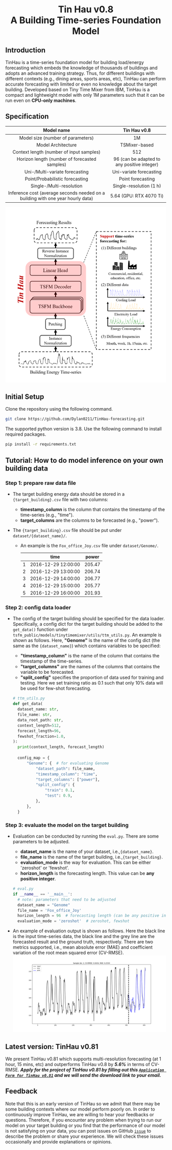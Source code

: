 <h1 align="center">
    Tin Hau v0.8<br>A Building Time-series Foundation Model
</h1>

## Introduction

TinHau is a time-series foundation model for building load/energy forecasting which embeds the knowledge of thousands of 
buildings and adopts an advanced training strategy.
Thus, for different buildings with different contexts (e.g., dining areas, sports areas, etc), TinHau can perform accurate 
forecasting with limited or even no knowledge about the target building.
Developed based on Tiny Time Mixer from IBM, TinHau is a compact and lightweight model with only 1M parameters such that
it can be run even on **CPU-only machines**.

## Specification

|                                   Model name                                    |                Tin Hau v0.8                 |
|:-------------------------------------------------------------------------------:|:-------------------------------------------:|
|                        Model size (number of parameters)                        |                     1M                      |
|                               Model Architecture                                |                TSMixer-based                |
|                    Context length (number of input samples)                     |                     512                     |
|                  Horizon length (number of forecasted samples)                  | 96 (can be adapted to any positive integer) |
|                         Uni-/Multi-variate forecasting                          |           Uni-variate forecasting           |
|                         Point/Probabilistic forecasting                         |              Point forecasting              |
|                            Single-/Multi-resolution                             |           Single-resolution (1 h)           |
| Inference cost (average seconds needed on a building with one year hourly data) |           5.64 (GPU: RTX 4070 Ti)           |


![tinhau_overview](tinhau_overview.png)

## Initial Setup
Clone the repository using the following command.
```bash
git clone https://github.com/Dylan0211/TinHau-forecasting.git
```
The supported python version is 3.8. Use the following command to install required packages.
```bash
pip install -r requirements.txt
```

## Tutorial: How to do model inference on your own building data

### Step 1: prepare raw data file
- The target building energy data should be stored in a `{target_building}.csv` file with two columns:
    - **timestamp_column** is the column that contains the timestamp of the time-series (e.g., "time").
    - **target_columns** are the columns to be forecasted (e.g., "power").
    
- The `{target_building}.csv` file should be put under `dataset/{dataset_name}/`.
    - An example is the `Fox_office_Joy.csv` file under `dataset/Genome/`.

        |  | time | power |
        | :-----: | :----: | :----: |
        | 1 | 2016-12-29 12:00:00 | 205.47 |
        | 2 | 2016-12-29 13:00:00 | 206.74 |
        | 3 | 2016-12-29 14:00:00 | 206.77 |
        | 4 | 2016-12-29 15:00:00 | 205.77 |
        | 5 | 2016-12-29 16:00:00 | 201.93 |


### Step 2: config data loader
- The config of the target building should be specified for the data loader. Specifically, a config dict for the target 
building should be added to the `get_data()` function under `tsfm_public/models/tinytimemixer/utils/ttm_utils.py`. 
An example is shown as follows. Here, **"Genome"** is the name of the config dict (the same as the `{dataset_name}`) 
which contains variables to be specified:
    - **"timestamp_column"** is the name of the column that contains the timestamp of the time-series.
    - **"target_columns"** are the names of the columns that contains the variable to be forecasted.
    - **"split_config"** specifies the proportion of data used for training and testing. Here we set training ratio as 
  0.1 such that only 10% data will be used for few-shot forecasting.

  ```python
  # ttm_utils.py
  def get_data(
    dataset_name: str,
    file_name: str,
    data_root_path: str,
    context_length=512,
    forecast_length=96,
    fewshot_fraction=1.0,
  ):
    print(context_length, forecast_length)

    config_map = {
        "Genome": {  # for evaluating Genome
            "dataset_path": file_name,
            "timestamp_column": "time",
            "target_columns": ["power"],
            "split_config": {
                "train": 0.1,
                "test": 0.9,
            },
        },
    }
  ```

### Step 3: evaluate the model on the target building
- Evaluation can be conducted by running the `eval.py`. There are some parameters to be adjusted.
    - **dataset_name** is the name of your dataset, i.e.,`{dataset_name}`.
    - **file_name** is the name of the target building, i.e.,`{target_building}`.
    - **evaluation_mode** is the way for evaluation. This can be either 'zeroshot' or 'fewshot'.
    - **horizon_length** is the forecasting length. This value can be **any positive integer**.
  
  ```python
  # eval.py
  if __name__ == '__main__':
    # note: parameters that need to be adjusted
    dataset_name = "Genome"
    file_name = 'Fox_office_Joy'
    horizon_length = 96  # forecasting length (can be any positive integer)
    evaluation_mode = 'zeroshot'  # zeroshot, fewshot
  ```
- An example of evaluation output is shown as follows. Here the black line is the input time-series data, the black line
and the grey line are the forecasted result and the ground truth, respectively.
There are two metrics supported, i.e., mean absolute error 
(MAE) and coefficient variation of the root mean squared error (CV-RMSE).
![tinhau_eval_output](tinhau_eval_output.png)

## Latest version: TinHau v0.81
We present TinHau v0.81 which supports multi-resolution forecasting (at 1 hour, 15 mins, etc) and outperforms TinHau v0.8 by **_5.6%_**
in terms of CV-RMSE.
**_Apply for the project of TinHau v0.81 by filling out this [`Application Form for TinHau v0.81`](https://forms.gle/2BCMR76fZAdb3rAx5) and we will send 
the download link to your email._**

## Feedback
Note that this is an early version of TinHau so we admit that there may be some building contexts where our
model perform poorly on.
In order to continuously improve TinHau, we are willing to hear your feedbacks or questions.
Therefore, if you encounter any problem when trying to run our model on your target building or you find that the performance of 
our model is not satisfying on your data, you can post issues on GitHub [`issue`](https://github.com/Dylan0211/TinHau-forecasting/issues) to describe the problem or share your experience.
We will check these issues occasionally and provide explanations or opinions.
  
